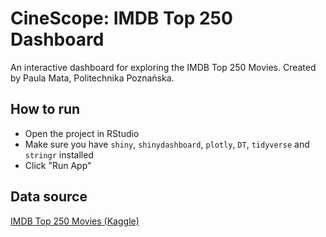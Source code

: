 # CineScope: IMDB Top 250 Dashboard

An interactive dashboard for exploring the IMDB Top 250 Movies.
Created by Paula Mata, Politechnika Poznańska.

## How to run
- Open the project in RStudio
- Make sure you have `shiny`, `shinydashboard`, `plotly`, `DT`, `tidyverse` and `stringr` installed
- Click "Run App"

## Data source
[IMDB Top 250 Movies (Kaggle)](https://www.kaggle.com/datasets/rajugc/imdb-top-250-movies-dataset)

